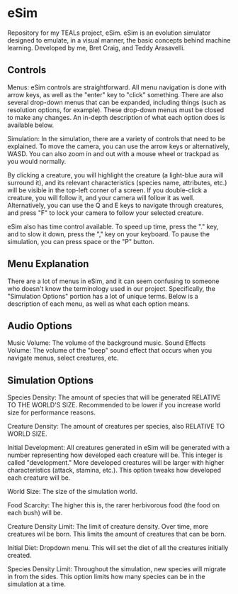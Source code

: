 # eSim
Repository for my TEALs project, eSim. eSim is an evolution simulator designed to emulate, in a visual manner, the basic concepts behind machine learning. Developed by me, Bret Craig, and Teddy Arasavelli.

Controls
------------------------------

  Menus:
   eSim controls are straightforward. All menu navigation is done with arrow keys, as well as the "enter" key to "click" something. There    are also several drop-down menus that can be expanded, including things (such as resolution options, for example). These drop-down        menus must be closed to make any changes. An in-depth description of what each option does is available below.
   
   
  Simulation:
   In the simulation, there are a variety of controls that need to be explained.  To move the camera, you can use the arrow keys or alternatively, WASD. You can also zoom in and out with a mouse wheel or trackpad as you would normally.
     
   By clicking a creature, you will highlight the creature (a light-blue aura will surround it), and its relevant characteristics       (species name, attributes, etc.) will be visible in the top-left corner of a screen. If you double-click a creature, you will follow     it, and your camera will follow it as well. Alternatively, you can use the Q and E keys to navigate through creatures, and press "F"     to lock your camera to follow your selected creature.
   
   eSim also has time control available. To speed up time, press the "." key, and to slow it down, press the "," key on your keyboard. To pause the simulation, you can press space or the "P" button.
    

Menu Explanation
------------------------------

 There are a lot of menus in eSim, and it can seem confusing to someone who doesn't know the terminology used in our project. 
 Specifically, the "Simulation Options" portion has a lot of unique terms. Below is a description of each menu, as well as what each 
 option means.
 
 Audio Options
 -----------
 
   Music Volume: The volume of the background music.
   Sound Effects Volume: The volume of the "beep" sound effect that occurs when you navigate menus, select creatures, etc.
 
 Simulation Options
 -------------
 
   Species Density: The amount of species that will be generated RELATIVE TO THE WORLD'S SIZE. Recommended to be lower if you increase  world size for performance reasons.
   
   Creature Density: The amount of creatures per species, also RELATIVE TO WORLD SIZE.
   
   Initial Development: All creatures generated in eSim will be generated with a number representing how developed each creature will be. This integer is called "development." More developed creatures will be larger with higher characteristics (attack, stamina, etc.). This option tweaks how developed each creature will be.
   
   World Size: The size of the simulation world.
   
   Food Scarcity: The higher this is, the rarer herbivorous food (the food on each bush) will be.
   
   Creature Density Limit: The limit of creature density. Over time, more creatures wil be born. This limits the amount of creatures that can be born.
   
   Initial Diet: Dropdown menu. This will set the diet of all the creatures initially created.
   
   Species Density Limit: Throughout the simulation, new species will migrate in from the sides. This option limits how many species can be in the simulation at a time.
